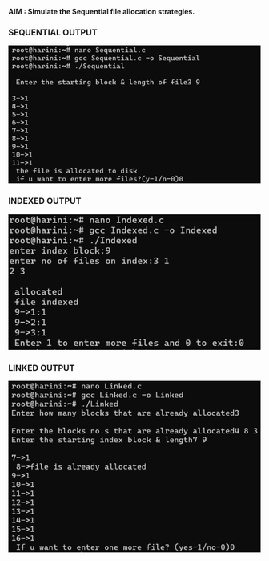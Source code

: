 **AIM : Simulate the Sequential file allocation strategies.**

### SEQUENTIAL OUTPUT
![Sequential output](exp10a.png.png) 

### INDEXED OUTPUT
![Indexed output](exp10b.png.png) 

### LINKED OUTPUT
![Linked output](exp10c.png.png) 
